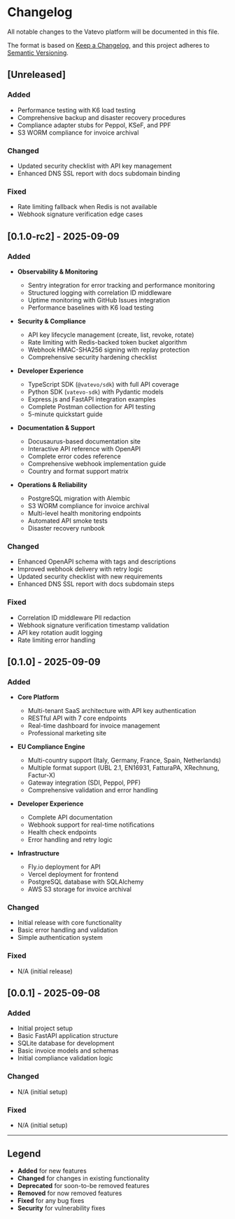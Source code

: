 # Changelog

All notable changes to the Vatevo platform will be documented in this file.

The format is based on [Keep a Changelog](https://keepachangelog.com/en/1.0.0/),
and this project adheres to [Semantic Versioning](https://semver.org/spec/v2.0.0.html).

## [Unreleased]

### Added
- Performance testing with K6 load testing
- Comprehensive backup and disaster recovery procedures
- Compliance adapter stubs for Peppol, KSeF, and PPF
- S3 WORM compliance for invoice archival

### Changed
- Updated security checklist with API key management
- Enhanced DNS SSL report with docs subdomain binding

### Fixed
- Rate limiting fallback when Redis is not available
- Webhook signature verification edge cases

## [0.1.0-rc2] - 2025-09-09

### Added
- **Observability & Monitoring**
  - Sentry integration for error tracking and performance monitoring
  - Structured logging with correlation ID middleware
  - Uptime monitoring with GitHub Issues integration
  - Performance baselines with K6 load testing

- **Security & Compliance**
  - API key lifecycle management (create, list, revoke, rotate)
  - Rate limiting with Redis-backed token bucket algorithm
  - Webhook HMAC-SHA256 signing with replay protection
  - Comprehensive security hardening checklist

- **Developer Experience**
  - TypeScript SDK (`@vatevo/sdk`) with full API coverage
  - Python SDK (`vatevo-sdk`) with Pydantic models
  - Express.js and FastAPI integration examples
  - Complete Postman collection for API testing
  - 5-minute quickstart guide

- **Documentation & Support**
  - Docusaurus-based documentation site
  - Interactive API reference with OpenAPI
  - Complete error codes reference
  - Comprehensive webhook implementation guide
  - Country and format support matrix

- **Operations & Reliability**
  - PostgreSQL migration with Alembic
  - S3 WORM compliance for invoice archival
  - Multi-level health monitoring endpoints
  - Automated API smoke tests
  - Disaster recovery runbook

### Changed
- Enhanced OpenAPI schema with tags and descriptions
- Improved webhook delivery with retry logic
- Updated security checklist with new requirements
- Enhanced DNS SSL report with docs subdomain steps

### Fixed
- Correlation ID middleware PII redaction
- Webhook signature verification timestamp validation
- API key rotation audit logging
- Rate limiting error handling

## [0.1.0] - 2025-09-09

### Added
- **Core Platform**
  - Multi-tenant SaaS architecture with API key authentication
  - RESTful API with 7 core endpoints
  - Real-time dashboard for invoice management
  - Professional marketing site

- **EU Compliance Engine**
  - Multi-country support (Italy, Germany, France, Spain, Netherlands)
  - Multiple format support (UBL 2.1, EN16931, FatturaPA, XRechnung, Factur-X)
  - Gateway integration (SDI, Peppol, PPF)
  - Comprehensive validation and error handling

- **Developer Experience**
  - Complete API documentation
  - Webhook support for real-time notifications
  - Health check endpoints
  - Error handling and retry logic

- **Infrastructure**
  - Fly.io deployment for API
  - Vercel deployment for frontend
  - PostgreSQL database with SQLAlchemy
  - AWS S3 storage for invoice archival

### Changed
- Initial release with core functionality
- Basic error handling and validation
- Simple authentication system

### Fixed
- N/A (initial release)

## [0.0.1] - 2025-09-08

### Added
- Initial project setup
- Basic FastAPI application structure
- SQLite database for development
- Basic invoice models and schemas
- Initial compliance validation logic

### Changed
- N/A (initial setup)

### Fixed
- N/A (initial setup)

---

## Legend

- **Added** for new features
- **Changed** for changes in existing functionality
- **Deprecated** for soon-to-be removed features
- **Removed** for now removed features
- **Fixed** for any bug fixes
- **Security** for vulnerability fixes
